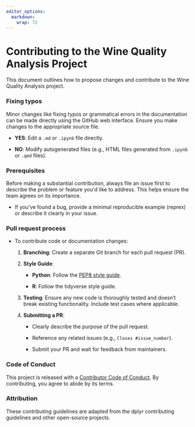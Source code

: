 ```yaml
---
editor_options: 
  markdown: 
    wrap: 72
---
```


# **Contributing to the Wine Quality Analysis Project**

This document outlines how to propose changes and contribute to the Wine
Quality Analysis project.

### Fixing typos

Minor changes like fixing typos or grammatical errors in the
documentation can be made directly using the GitHub web interface.
Ensure you make changes to the appropriate source file.

-   **YES**: Edit a `.md` or `.ipynb` file directly.

-   **NO**: Modify autogenerated files (e.g., HTML files generated from
    `.ipynb` or `.qmd` files).

### Prerequisites

Before making a substantial contribution, always file an issue first to
describe the problem or feature you'd like to address. This helps ensure
the team agrees on its importance.

-   If you've found a bug, provide a minimal reproducible example
    (reprex) or describe it clearly in your issue.

### Pull request process

-   To contribute code or documentation changes:
    1.  **Branching**: Create a separate Git branch for each pull
        request (PR).

    2.  **Style Guide**:

        -   **Python**: Follow the [PEP8 style
            guide](https://peps.python.org/pep-0008/).

        -   **R**: Follow the tidyverse style guide.

    3.  **Testing**: Ensure any new code is thoroughly tested and
        doesn’t break existing functionality. Include test cases where
        applicable.

    4.  **Submitting a PR**:

        -   Clearly describe the purpose of the pull request.

        -   Reference any related issues (e.g., `Closes #issue_number`).

        -   Submit your PR and wait for feedback from maintainers.

### Code of Conduct

This project is released with a [Contributor Code of
Conduct](https://github.com/UBC-MDS/522_group_38/blob/main/CODE_OF_CONDUCT.md).
By contributing, you agree to abide by its terms.

### Attribution

These contributing guidelines are adapted from the dplyr contributing
guidelines and other open-source projects.

